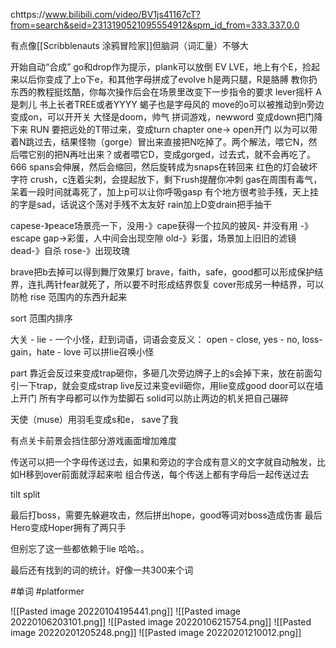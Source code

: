 chttps://www.bilibili.com/video/BV1js41167cT?from=search&seid=2313190521095554912&spm_id_from=333.337.0.0

有点像[[Scribblenauts 涂鸦冒险家]]但脑洞（词汇量）不够大

开始自动“合成” go和drop作为提示，plank可以放倒
EV LVE，地上有个E，捡起来以后你变成了上o下e，和其他字母拼成了evolve
h是两只腿，R是胳膊
教你扔东西的教程挺炫酷，你每次操作后会在场景里改变下一步指令的要求
lever摇杆
A是刺儿
书上长者TREE或者YYYY
蝎子也是字母风的
move的o可以被推动到n旁边变成on，可以开开关
大怪是doom，帅气
拼词游戏，newword 变成down把门降下来
RUN 要把远处的T带过来，变成turn
chapter one-> open开门
以为可以带着N跳过去，结果怪物（gorge）冒出来直接把N吃掉了。两个解法，喂它N，然后喂它别的把N再吐出来？或者喂它D，变成gorged，过去式，就不会再吃了。666
spans会伸展，然后会缩回，然后旋转成为snaps在转回来
红色的灯会破坏字符
crush，c连着尖刺，会提起放下，剩下rush提醒你冲刺
gas在周围有毒气，呆着一段时间就毒死了，加上p可以让你呼吸gasp
有个地方很考验手残，天上挂的字是sad，话说这个荡对手残不太友好
rain加上D变drain把手抽干

capese-》peace场景亮一下，没用-》cape获得一个拉风的披风- 并没有用 -》escape
gap->彩蛋，人中间会出现空隙
old-》彩蛋，场景加上旧旧的滤镜
dead-》自杀
rose-》出现玫瑰

brave把b去掉可以得到舞厅效果灯
brave，faith，safe，good都可以形成保护结界，连扎两针fear就死了，所以要不时形成结界恢复
cover形成另一种结界，可以防枪
rise 范围内的东西升起来

sort 范围内排序



大关 - lie - 一个小怪，赶到词语，词语会变反义： open - close, yes - no, loss-gain，hate - love 可以拼lie召唤小怪

part 靠近会反过来变成trap砸你，多砸几次旁边牌子上的s会掉下来，放在前面勾引一下trap，就会变成strap
live反过来变evil砸你，用lie变成good
door可以在墙上开门
所有字母都可以作为垫脚石
solid可以防止两边的机关把自己碾碎

天使（muse）用羽毛变成s和e， save了我

有点关卡前景会挡住部分游戏画面增加难度

传送可以把一个字母传送过去，如果和旁边的字合成有意义的文字就自动触发，比如H移到over前面就浮起来啦
组合传送，每个传送上都有字母后一起传送过去

tilt
split 

最后打boss，需要先躲避攻击，然后拼出hope，good等词对boss造成伤害
最后Hero变成Hoper拥有了两只手

但别忘了这一些都依赖于lie 哈哈。。

最后还有找到的词的统计。好像一共300来个词



#单词 #platformer 

![[Pasted image 20220104195441.png]]
![[Pasted image 20220106203101.png]]
![[Pasted image 20220106215754.png]]
![[Pasted image 20220201205248.png]]
![[Pasted image 20220201210012.png]]